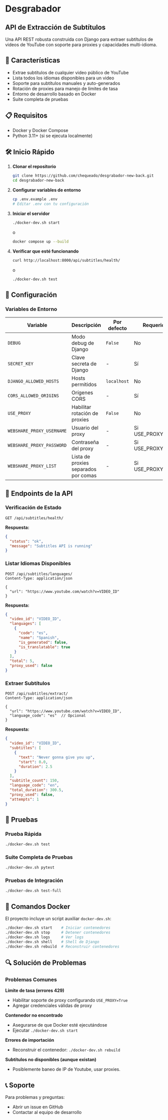 # Desgrabador

## API de Extracción de Subtítulos

Una API REST robusta construida con Django para extraer subtítulos de videos de YouTube con soporte para proxies y capacidades multi-idioma.

## 🚀 Características

- Extrae subtítulos de cualquier video público de YouTube
- Lista todos los idiomas disponibles para un video
- Soporte para subtítulos manuales y auto-generados
- Rotación de proxies para manejo de límites de tasa
- Entorno de desarrollo basado en Docker
- Suite completa de pruebas

## 📋 Requisitos

- Docker y Docker Compose
- Python 3.11+ (si se ejecuta localmente)

## 🛠️ Inicio Rápido

1. **Clonar el repositorio**
   ```bash
   git clone https://github.com/chequeado/desgrabador-new-back.git
   cd desgrabador-new-back
   ```

2. **Configurar variables de entorno**
   ```bash
   cp .env.example .env
   # Editar .env con tu configuración
   ```

3. **Iniciar el servidor**
   ```bash
   ./docker-dev.sh start
   ```

   o

   ```bash
   docker compose up --build
   ```

4. **Verificar que esté funcionando**
   ```bash
   curl http://localhost:8000/api/subtitles/health/
   ```

   o

   ```bash
   ./docker-dev.sh test
   ```

## 🔧 Configuración

### Variables de Entorno

| Variable | Descripción | Por defecto | Requerida |
|----------|-------------|-------------|-----------|
| `DEBUG` | Modo debug de Django | `False` | No |
| `SECRET_KEY` | Clave secreta de Django | - | Sí |
| `DJANGO_ALLOWED_HOSTS` | Hosts permitidos | `localhost` | No |
| `CORS_ALLOWED_ORIGINS` | Orígenes CORS | - | Sí |
| `USE_PROXY` | Habilitar rotación de proxies | `False` | No |
| `WEBSHARE_PROXY_USERNAME` | Usuario del proxy | - | Si USE_PROXY=True |
| `WEBSHARE_PROXY_PASSWORD` | Contraseña del proxy | - | Si USE_PROXY=True |
| `WEBSHARE_PROXY_LIST` | Lista de proxies separados por comas | - | Si USE_PROXY=True |

## 📡 Endpoints de la API

### Verificación de Estado
```http
GET /api/subtitles/health/
```

**Respuesta:**
```json
{
  "status": "ok",
  "message": "Subtitles API is running"
}
```

### Listar Idiomas Disponibles
```http
POST /api/subtitles/languages/
Content-Type: application/json

{
  "url": "https://www.youtube.com/watch?v=VIDEO_ID"
}
```

**Respuesta:**
```json
{
  "video_id": "VIDEO_ID",
  "languages": [
    {
      "code": "es",
      "name": "Spanish",
      "is_generated": false,
      "is_translatable": true
    }
  ],
  "total": 5,
  "proxy_used": false
}
```

### Extraer Subtítulos
```http
POST /api/subtitles/extract/
Content-Type: application/json

{
  "url": "https://www.youtube.com/watch?v=VIDEO_ID",
  "language_code": "es"  // Opcional
}
```

**Respuesta:**
```json
{
  "video_id": "VIDEO_ID",
  "subtitles": [
    {
      "text": "Never gonna give you up",
      "start": 0.0,
      "duration": 2.5
    }
  ],
  "subtitle_count": 150,
  "language_code": "en",
  "total_duration": 300.5,
  "proxy_used": false,
  "attempts": 1
}
```

## 🧪 Pruebas

### Prueba Rápida
```bash
./docker-dev.sh test
```

### Suite Completa de Pruebas
```bash
./docker-dev.sh pytest
```

### Pruebas de Integración
```bash
./docker-dev.sh test-full
```

## 🐳 Comandos Docker

El proyecto incluye un script auxiliar `docker-dev.sh`:

```bash
./docker-dev.sh start    # Iniciar contenedores
./docker-dev.sh stop     # Detener contenedores
./docker-dev.sh logs     # Ver logs
./docker-dev.sh shell    # Shell de Django
./docker-dev.sh rebuild  # Reconstruir contenedores
```

## 🔍 Solución de Problemas

### Problemas Comunes

**Límite de tasa (errores 429)**
- Habilitar soporte de proxy configurando `USE_PROXY=True`
- Agregar credenciales válidas de proxy

**Contenedor no encontrado**
- Asegurarse de que Docker esté ejecutándose
- Ejecutar `./docker-dev.sh start`

**Errores de importación**
- Reconstruir el contenedor: `./docker-dev.sh rebuild`

**Subtítulos no disponibles (aunque existan)**
- Posiblemente baneo de IP de Youtube, usar proxies.

## 📞 Soporte

Para problemas y preguntas:
- Abrir un issue en GitHub
- Contactar al equipo de desarrollo

